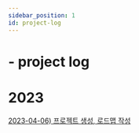 ```yaml
---
sidebar_position: 1
id: project-log
---
```

# - project log

# 2023

[2023-04-06) 프로젝트 생성, 로드맵 작성](./roadmap)